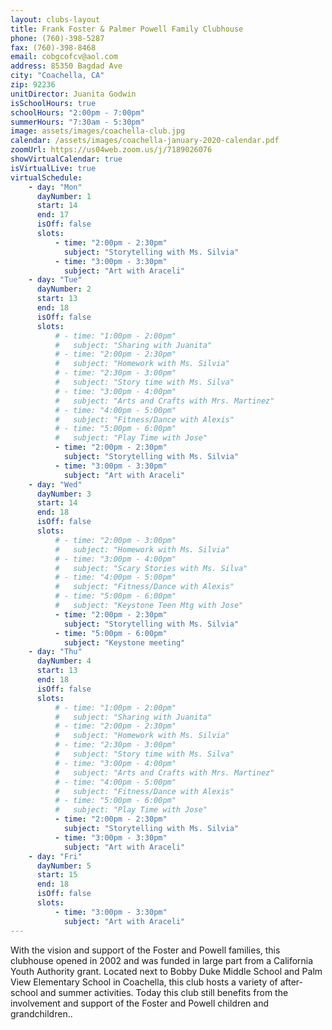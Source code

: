 ```yaml
---
layout: clubs-layout
title: Frank Foster & Palmer Powell Family Clubhouse
phone: (760)-398-5287
fax: (760)-398-8468
email: cobgcofcv@aol.com
address: 85350 Bagdad Ave
city: "Coachella, CA"
zip: 92236
unitDirector: Juanita Godwin
isSchoolHours: true
schoolHours: "2:00pm - 7:00pm"
summerHours: "7:30am - 5:30pm"
image: assets/images/coachella-club.jpg
calendar: /assets/images/coachella-january-2020-calendar.pdf
zoomUrl: https://us04web.zoom.us/j/7189026076
showVirtualCalendar: true
isVirtualLive: true
virtualSchedule:
    - day: "Mon"
      dayNumber: 1
      start: 14
      end: 17
      isOff: false
      slots:
          - time: "2:00pm - 2:30pm"
            subject: "Storytelling with Ms. Silvia"
          - time: "3:00pm - 3:30pm"
            subject: "Art with Araceli"
    - day: "Tue"
      dayNumber: 2
      start: 13
      end: 18
      isOff: false
      slots:
          # - time: "1:00pm - 2:00pm"
          #   subject: "Sharing with Juanita"
          # - time: "2:00pm - 2:30pm"
          #   subject: "Homework with Ms. Silvia"
          # - time: "2:30pm - 3:00pm"
          #   subject: "Story time with Ms. Silva"
          # - time: "3:00pm - 4:00pm"
          #   subject: "Arts and Crafts with Mrs. Martinez"
          # - time: "4:00pm - 5:00pm"
          #   subject: "Fitness/Dance with Alexis"
          # - time: "5:00pm - 6:00pm"
          #   subject: "Play Time with Jose"
          - time: "2:00pm - 2:30pm"
            subject: "Storytelling with Ms. Silvia"
          - time: "3:00pm - 3:30pm"
            subject: "Art with Araceli"
    - day: "Wed"
      dayNumber: 3
      start: 14
      end: 18
      isOff: false
      slots:
          # - time: "2:00pm - 3:00pm"
          #   subject: "Homework with Ms. Silvia"
          # - time: "3:00pm - 4:00pm"
          #   subject: "Scary Stories with Ms. Silva"
          # - time: "4:00pm - 5:00pm"
          #   subject: "Fitness/Dance with Alexis"
          # - time: "5:00pm - 6:00pm"
          #   subject: "Keystone Teen Mtg with Jose"
          - time: "2:00pm - 2:30pm"
            subject: "Storytelling with Ms. Silvia"
          - time: "5:00pm - 6:00pm"
            subject: "Keystone meeting"
    - day: "Thu"
      dayNumber: 4
      start: 13
      end: 18
      isOff: false
      slots:
          # - time: "1:00pm - 2:00pm"
          #   subject: "Sharing with Juanita"
          # - time: "2:00pm - 2:30pm"
          #   subject: "Homework with Ms. Silvia"
          # - time: "2:30pm - 3:00pm"
          #   subject: "Story time with Ms. Silva"
          # - time: "3:00pm - 4:00pm"
          #   subject: "Arts and Crafts with Mrs. Martinez"
          # - time: "4:00pm - 5:00pm"
          #   subject: "Fitness/Dance with Alexis"
          # - time: "5:00pm - 6:00pm"
          #   subject: "Play Time with Jose"
          - time: "2:00pm - 2:30pm"
            subject: "Storytelling with Ms. Silvia"
          - time: "3:00pm - 3:30pm"
            subject: "Art with Araceli"
    - day: "Fri"
      dayNumber: 5
      start: 15
      end: 18
      isOff: false
      slots:
          - time: "3:00pm - 3:30pm"
            subject: "Art with Araceli"
---
```


With the vision and support of the Foster and Powell families, this clubhouse opened in 2002 and was funded in large part from a California Youth Authority grant. Located next to Bobby Duke Middle School and Palm View Elementary School in Coachella, this club hosts a variety of after-school and summer activities. Today this club still benefits from the involvement and support of the Foster and Powell children and grandchildren..
